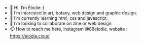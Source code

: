 - 👋 Hi, I’m Élodie :)
- 👀 I’m interested in art, botany, web design and graphic design.
- 🌱 I’m currently learning html, css and javascript.
- 💞️ I’m looking to collaborate on zine or web design
- 📫 How to reach me here, instagram @88elodie, website : https://elodie.cloud

<!---
88elodie/88elodie is a ✨ special ✨ repository because its `README.md` (this file) appears on your GitHub profile.
You can click the Preview link to take a look at your changes.
--->
